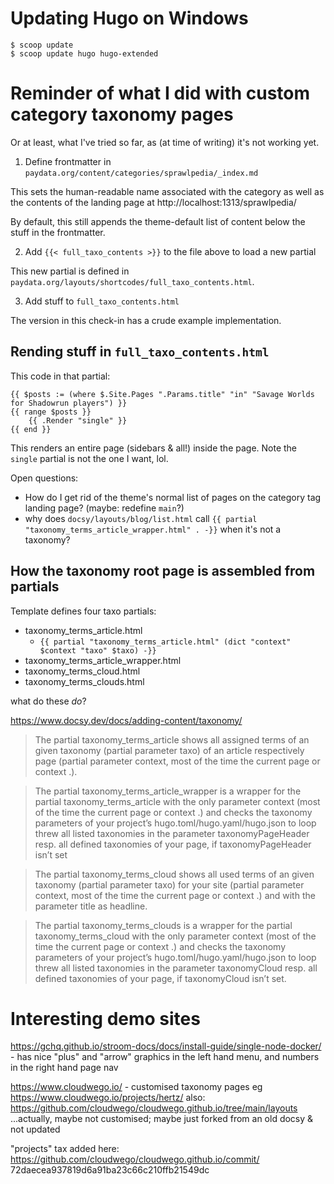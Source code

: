 # Updating Hugo on Windows

```
$ scoop update
$ scoop update hugo hugo-extended
```


# Reminder of what I did with custom category taxonomy pages

Or at least, what I've tried so far, as (at time of writing) it's not working yet.

1. Define frontmatter in `paydata.org/content/categories/sprawlpedia/_index.md`

This sets the human-readable name associated with the category as well as the contents of the landing page at http://localhost:1313/sprawlpedia/

By default, this still appends the theme-default list of content below the stuff in the frontmatter.

2. Add `{{< full_taxo_contents >}}` to the file above to load a new partial

This new partial is defined in `paydata.org/layouts/shortcodes/full_taxo_contents.html`. 

3. Add stuff to `full_taxo_contents.html`

The version in this check-in has a crude example implementation.


## Rending stuff in `full_taxo_contents.html`

This code in that partial:

```
{{ $posts := (where $.Site.Pages ".Params.title" "in" "Savage Worlds for Shadowrun players") }}
{{ range $posts }}
	{{ .Render "single" }}
{{ end }}
```
This renders an entire page (sidebars & all!) inside the page. Note the `single` partial is not the one I want, lol.




Open questions:
* How do I get rid of the theme's normal list of pages on the category tag landing page? (maybe: redefine `main`?)
* why does `docsy/layouts/blog/list.html` call `{{ partial "taxonomy_terms_article_wrapper.html" . -}}` when it's not a taxonomy?

## How the taxonomy root page is assembled from partials

Template defines four taxo partials:
* taxonomy_terms_article.html
    * `{{ partial "taxonomy_terms_article.html" (dict "context" $context "taxo" $taxo) -}}`
* taxonomy_terms_article_wrapper.html
* taxonomy_terms_cloud.html
* taxonomy_terms_clouds.html

what do these _do_? 

https://www.docsy.dev/docs/adding-content/taxonomy/

> The partial taxonomy_terms_article shows all assigned terms of an given taxonomy (partial parameter taxo) of an article respectively page (partial parameter context, most of the time the current page or context .).

> The partial taxonomy_terms_article_wrapper is a wrapper for the partial taxonomy_terms_article with the only parameter context (most of the time the current page or context .) and checks the taxonomy parameters of your project’s hugo.toml/hugo.yaml/hugo.json to loop threw all listed taxonomies in the parameter taxonomyPageHeader resp. all defined taxonomies of your page, if taxonomyPageHeader isn’t set

> The partial taxonomy_terms_cloud shows all used terms of an given taxonomy (partial parameter taxo) for your site (partial parameter context, most of the time the current page or context .) and with the parameter title as headline.

> The partial taxonomy_terms_clouds is a wrapper for the partial taxonomy_terms_cloud with the only parameter context (most of the time the current page or context .) and checks the taxonomy parameters of your project’s hugo.toml/hugo.yaml/hugo.json to loop threw all listed taxonomies in the parameter taxonomyCloud resp. all defined taxonomies of your page, if taxonomyCloud isn’t set.

# Interesting demo sites

https://gchq.github.io/stroom-docs/docs/install-guide/single-node-docker/ - has nice "plus" and "arrow" graphics in the left hand menu, and numbers in the right hand page nav


https://www.cloudwego.io/ - customised taxonomy pages eg https://www.cloudwego.io/projects/hertz/
also: https://github.com/cloudwego/cloudwego.github.io/tree/main/layouts
...actually, maybe not customised; maybe just forked from an old docsy & not updated

"projects" tax added here: https://github.com/cloudwego/cloudwego.github.io/commit/
72daecea937819d6a91ba23c66c210ffb21549dc